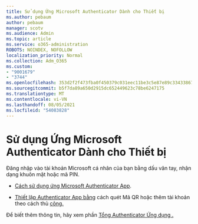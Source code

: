 ```yaml
---
title: Sử dụng Ứng Microsoft Authenticator Dành cho Thiết bị
ms.author: pebaum
author: pebaum
manager: scotv
ms.audience: Admin
ms.topic: article
ms.service: o365-administration
ROBOTS: NOINDEX, NOFOLLOW
localization_priority: Normal
ms.collection: Adm_O365
ms.custom:
- "9001679"
- "3744"
ms.openlocfilehash: 353d2f2f473fba0f450379c031eec11be3c5e87e89c33433867818c22090be79
ms.sourcegitcommit: b5f7da89a650d2915dc652449623c78be6247175
ms.translationtype: MT
ms.contentlocale: vi-VN
ms.lasthandoff: 08/05/2021
ms.locfileid: "54083828"
---
```

# <a name="using-the-microsoft-authenticator-app"></a>Sử dụng Ứng Microsoft Authenticator Dành cho Thiết bị

Đăng nhập vào tài khoản Microsoft cá nhân của bạn bằng dấu vân tay, nhận dạng khuôn mặt hoặc mã PIN.

- [Cách sử dụng ứng Microsoft Authenticator App](https://support.microsoft.com/help/4026727/microsoft-account-how-to-use-the-microsoft-authenticator-app). 

- [Thiết lập Authenticator App bằng](https://docs.microsoft.com/azure/active-directory/user-help/security-info-setup-auth-app) cách quét Mã QR hoặc thêm tài khoản theo cách thủ [công.](https://docs.microsoft.com/azure/active-directory/user-help/user-help-auth-app-add-account-manual)  

Để biết thêm thông tin, hãy xem phần [Tổng Authenticator Ứng dụng .](https://docs.microsoft.com/azure/active-directory/user-help/user-help-auth-app-overview)
